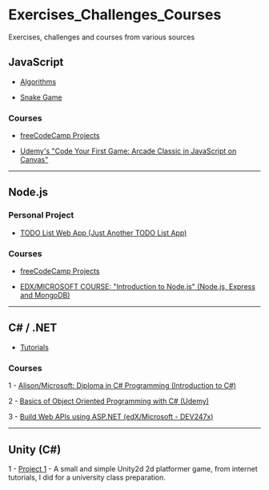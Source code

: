 # Exercises_Challenges_Courses
Exercises, challenges and courses from various sources

## JavaScript

- [Algorithms](https://github.com/joao-neves95/Exercises_Challenges_Courses/tree/master/JavaScript)

- [Snake Game](https://github.com/joao-neves95/Exercises_Challenges_Courses/tree/master/JavaScript/Snake-Game)

### Courses

- [freeCodeCamp Projects](https://github.com/joao-neves95/freeCodeCampProjects)

- [Udemy's "Code Your First Game: Arcade Classic in JavaScript on Canvas"](https://github.com/joao-neves95/Exercises_Challenges_Courses/tree/master/JavaScript/Code-Your-First-Game_Udemy)

---

## Node.js

### Personal Project

- [TODO List Web App (Just Another TODO List App)](https://github.com/joao-neves95/Exercises_Challenges_Courses/tree/master/Node.js/Personal-Projects/TODO-list_web-app)

### Courses

- [freeCodeCamp Projects](https://github.com/joao-neves95/freeCodeCampProjects)

- [EDX/MICROSOFT COURSE: "Introduction to Node.js" (Node.js, Express and MongoDB)](https://github.com/joao-neves95/Exercises_Challenges_Courses/tree/master/Node.js/Introduction-to-NodeJS-edX_Microsoft)

---

## C# / .NET

- [Tutorials](https://github.com/joao-neves95/Exercises_Challenges_Courses/tree/master/CSharp/Personal-Projects/Tutorials)

### Courses

1 - [Alison/Microsoft: Diploma in C# Programming (Introduction to C#)](https://github.com/joao-neves95/Exercises_Challenges_Courses/tree/master/CSharp/Diploma-in-CSharp-Programming_Alison-Microsoft)

2 - [Basics of Object Oriented Programming with C# (Udemy)](https://github.com/joao-neves95/Exercises_Challenges_Courses/tree/master/CSharp/Basics-of-Object-Oriented-Programming-with-C%23_Udemy)

3 - [Build Web APIs using ASP.NET (edX/Microsoft - DEV247x)](https://github.com/joao-neves95/Exercises_Challenges_Courses/tree/master/CSharp/Build-Web-APIs-using-ASP.NET_edX-Microsoft)

---

## Unity (C#)

1 - [Project 1](https://github.com/joao-neves95/Exercises_Challenges_Courses/tree/master/Unity/Project1) - A small and simple Unity2d 2d platformer game, from internet tutorials, I did for a university class preparation.
